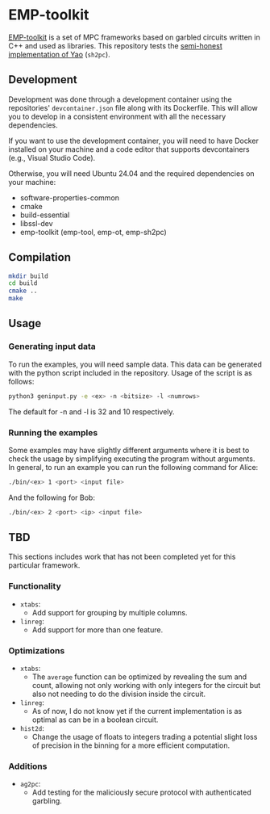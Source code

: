 # EMP-toolkit
[EMP-toolkit](https://github.com/emp-toolkit) is a set of MPC frameworks based on garbled circuits written in C++ and used as libraries. This repository tests the [semi-honest implementation of Yao](https://github.com/emp-toolkit/emp-sh2pc) (`sh2pc`).

## Development
Development was done through a development container using the repositories' `devcontainer.json` file along with its Dockerfile. This will allow you to develop in a consistent environment with all the necessary dependencies.

If you want to use the development container, you will need to have Docker installed on your machine and a code editor that supports devcontainers (e.g., Visual Studio Code).

Otherwise, you will need Ubuntu 24.04 and the required dependencies on your machine:
- software-properties-common
- cmake
- build-essential
- libssl-dev
- emp-toolkit (emp-tool, emp-ot, emp-sh2pc)


## Compilation

```bash
mkdir build
cd build
cmake ..
make
```

## Usage
### Generating input data
To run the examples, you will need sample data. This data can be generated with the python script included in the repository. Usage of the script is as follows:

```bash
python3 geninput.py -e <ex> -n <bitsize> -l <numrows>
```

The default for -n and -l is 32 and 10 respectively. 


### Running the examples
Some examples may have slightly different arguments where it is best to check the usage by simplifying executing the program without arguments. In general, to run an example you can run the following command for Alice:

```bash
./bin/<ex> 1 <port> <input file>
```

And the following for Bob:

```bash
./bin/<ex> 2 <port> <ip> <input file>
```


## TBD
This sections includes work that has not been completed yet for this particular framework.

### Functionality
- `xtabs`: 
    - Add support for grouping by multiple columns.
- `linreg`: 
    - Add support for more than one feature.

### Optimizations
- `xtabs`: 
    - The `average` function can be optimized by revealing the sum and count, allowing not only working with only integers for the circuit but also not needing to do the division inside the circuit.
- `linreg`:
    - As of now, I do not know yet if the current implementation is as optimal as can be in a boolean circuit.
- `hist2d`:
    - Change the usage of floats to integers trading a potential slight loss of precision in the binning for a more efficient computation.

### Additions
- `ag2pc`:
	- Add testing for the maliciously secure protocol with authenticated garbling.

